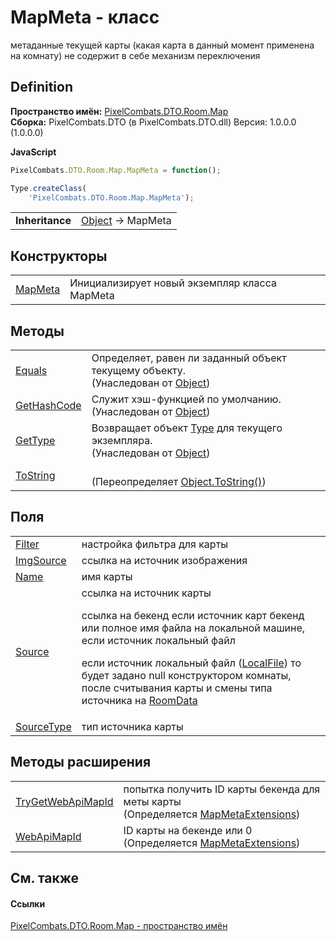 # MapMeta - класс


метаданные текущей карты (какая карта в данный момент применена на комнату) 
не содержит в себе механизм переключения




## Definition
**Пространство имён:** <a href="7c5eed33-2080-522a-573c-c524c805b022">PixelCombats.DTO.Room.Map</a>  
**Сборка:** PixelCombats.DTO (в PixelCombats.DTO.dll) Версия: 1.0.0.0 (1.0.0.0)

**JavaScript**
``` JavaScript
PixelCombats.DTO.Room.Map.MapMeta = function();

Type.createClass(
	'PixelCombats.DTO.Room.Map.MapMeta');
```

<table><tr><td><strong>Inheritance</strong></td><td><a href="https://learn.microsoft.com/dotnet/api/system.object" target="_blank" rel="noopener noreferrer">Object</a>  →  MapMeta</td></tr>
</table>



## Конструкторы
<table>
<tr>
<td><a href="822a2296-246d-3e05-aaf3-d159e3ffa59c">MapMeta</a></td>
<td>Инициализирует новый экземпляр класса MapMeta</td></tr>
</table>

## Методы
<table>
<tr>
<td><a href="https://learn.microsoft.com/dotnet/api/system.object.equals#system-object-equals(system-object)" target="_blank" rel="noopener noreferrer">Equals</a></td>
<td>Определяет, равен ли заданный объект текущему объекту.<br />(Унаследован от <a href="https://learn.microsoft.com/dotnet/api/system.object" target="_blank" rel="noopener noreferrer">Object</a>)</td></tr>
<tr>
<td><a href="https://learn.microsoft.com/dotnet/api/system.object.gethashcode#system-object-gethashcode" target="_blank" rel="noopener noreferrer">GetHashCode</a></td>
<td>Служит хэш-функцией по умолчанию.<br />(Унаследован от <a href="https://learn.microsoft.com/dotnet/api/system.object" target="_blank" rel="noopener noreferrer">Object</a>)</td></tr>
<tr>
<td><a href="https://learn.microsoft.com/dotnet/api/system.object.gettype#system-object-gettype" target="_blank" rel="noopener noreferrer">GetType</a></td>
<td>Возвращает объект <a href="https://learn.microsoft.com/dotnet/api/system.type" target="_blank" rel="noopener noreferrer">Type</a> для текущего экземпляра.<br />(Унаследован от <a href="https://learn.microsoft.com/dotnet/api/system.object" target="_blank" rel="noopener noreferrer">Object</a>)</td></tr>
<tr>
<td><a href="4d090492-2233-1a02-e6cb-6f494a124b1a">ToString</a></td>
<td><br />(Переопределяет <a href="https://learn.microsoft.com/dotnet/api/system.object.tostring#system-object-tostring" target="_blank" rel="noopener noreferrer">Object.ToString()</a>)</td></tr>
</table>

## Поля
<table>
<tr>
<td><a href="1259f181-16f9-85f2-1ff9-ec8d624921df">Filter</a></td>
<td>настройка фильтра для карты</td></tr>
<tr>
<td><a href="bed8836e-9402-70e2-47db-04823aca04f1">ImgSource</a></td>
<td>ссылка на источник изображения</td></tr>
<tr>
<td><a href="fb4b4a7f-7958-cf7b-88e4-b5f81f84ad10">Name</a></td>
<td>имя карты</td></tr>
<tr>
<td><a href="e5de5bcb-9795-2283-62ce-88d9dedb336f">Source</a></td>
<td>ссылка на источник карты <p>ссылка на бекенд если источник карт бекенд или полное имя файла на локальной машине, если источник локальный файл</p><p>

если источник локальный файл (<a href="0a9a4bbc-ef22-1a1a-3795-30617cd299f9">LocalFile</a>) то будет задано null конструктором комнаты, после считывания карты и смены типа источника на <a href="0a9a4bbc-ef22-1a1a-3795-30617cd299f9">RoomData</a></p></td></tr>
<tr>
<td><a href="09b69c99-2592-34e5-437f-53db6a2451bf">SourceType</a></td>
<td>тип источника карты</td></tr>
</table>

## Методы расширения
<table>
<tr>
<td><a href="0b6a67df-6abc-a48a-6935-925fb4539e53">TryGetWebApiMapId</a></td>
<td>попытка получить ID карты бекенда для меты карты<br />(Определяется <a href="cf11f3a7-f853-c6d1-a2dc-4e22c9be086b">MapMetaExtensions</a>)</td></tr>
<tr>
<td><a href="17c30ac8-68b8-bdc3-d7e7-b6b87e205fe7">WebApiMapId</a></td>
<td>ID карты на бекенде или 0<br />(Определяется <a href="cf11f3a7-f853-c6d1-a2dc-4e22c9be086b">MapMetaExtensions</a>)</td></tr>
</table>

## См. также


#### Ссылки
<a href="7c5eed33-2080-522a-573c-c524c805b022">PixelCombats.DTO.Room.Map - пространство имён</a>  
